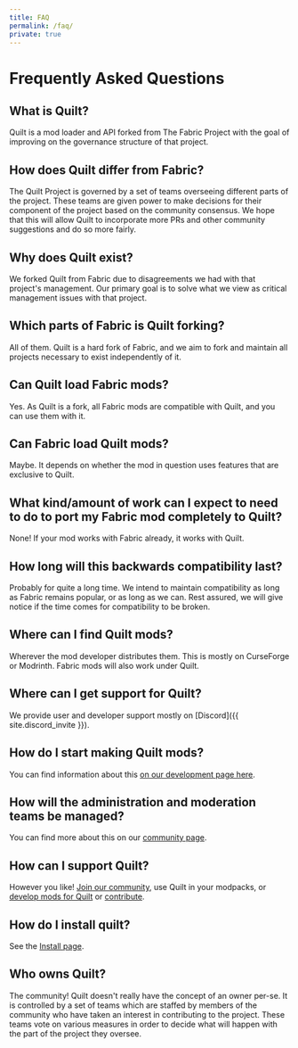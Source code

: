 ```yaml
---
title: FAQ
permalink: /faq/
private: true
---
```


# Frequently Asked Questions

## What is Quilt?

Quilt is a mod loader and API forked from The Fabric Project with the goal of
improving on the governance structure of that project.

## How does Quilt differ from Fabric?

The Quilt Project is governed by a set of teams overseeing different parts of
the project. These teams are given power to make decisions for their component
of the project based on the community consensus. We hope that this will allow
Quilt to incorporate more PRs and other community suggestions and do so more
fairly.

## Why does Quilt exist?

We forked Quilt from Fabric due to disagreements we had with that project's
management. Our primary goal is to solve what we view as critical management
issues with that project.

## Which parts of Fabric is Quilt forking?

All of them. Quilt is a hard fork of Fabric, and we aim to fork and maintain
all projects necessary to exist independently of it.


## Can Quilt load Fabric mods?

Yes. As Quilt is a fork, all Fabric mods are compatible with Quilt, and you can
use them with it.

## Can Fabric load Quilt mods?

Maybe. It depends on whether the mod in question uses features that are
exclusive to Quilt.

## What kind/amount of work can I expect to need to do to port my Fabric mod completely to Quilt?

None! If your mod works with Fabric already, it works with Quilt.

## How long will this backwards compatibility last?

Probably for quite a long time. We intend to maintain compatibility as long as
Fabric remains popular, or as long as we can. Rest assured, we will give notice
if the time comes for compatibility to be broken.


## Where can I find Quilt mods?

Wherever the mod developer distributes them. This is mostly on CurseForge or
Modrinth. Fabric mods will also work under Quilt.


## Where can I get support for Quilt?

We provide user and developer support mostly on [Discord]({{ site.discord_invite }}).

## How do I start making Quilt mods?

You can find information about this [on our development page here](/dev/).


## How will the administration and moderation teams be managed?

You can find more about this on our [community page](/community/).


## How can I support Quilt?

However you like! [Join our community](/community/), use Quilt in your
modpacks, or [develop mods for Quilt](/dev/) or [contribute](/dev/).


## How do I install quilt?

See the [Install page](/install/).


## Who owns Quilt?

The community! Quilt doesn't really have the concept of an owner per-se. It is
controlled by a set of teams which are staffed by members of the community who
have taken an interest in contributing to the project. These teams vote on
various measures in order to decide what will happen with the part of the
project they oversee.


